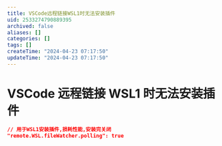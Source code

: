 ```yaml
---
title: VSCode远程链接WSL1时无法安装插件
uid: 2533274790889395
archived: false
aliases: []
categories: []
tags: []
createTime: "2024-04-23 07:17:50"
updateTime: "2024-04-23 07:17:50"
---
```


# VSCode 远程链接 WSL1 时无法安装插件

```json
// 用于WSL1安装插件,损耗性能,安装完关闭
"remote.WSL.fileWatcher.polling": true
```

